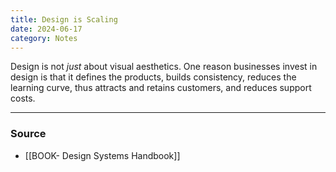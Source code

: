 ```yaml
---
title: Design is Scaling
date: 2024-06-17
category: Notes
---
```


Design is not *just* about visual aesthetics. One reason businesses invest in design is that it defines the products, builds consistency, reduces the learning curve, thus attracts and retains customers, and reduces support costs.

---
### Source
- [[BOOK- Design Systems Handbook]]